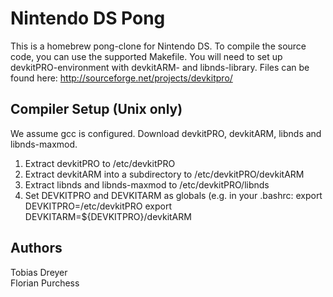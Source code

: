 # Nintendo DS Pong #
This is a homebrew pong-clone for Nintendo DS.
To compile the source code, you can use the supported Makefile.
You will need to set up devkitPRO-environment with devkitARM- and libnds-library.
Files can be found here: http://sourceforge.net/projects/devkitpro/

## Compiler Setup (Unix only) ##
We assume gcc is configured. Download devkitPRO, devkitARM, libnds and libnds-maxmod.  
1. Extract devkitPRO to /etc/devkitPRO  
2. Extract devkitARM into a subdirectory to /etc/devkitPRO/devkitARM   
3. Extract libnds and libnds-maxmod to /etc/devkitPRO/libnds  
4. Set DEVKITPRO and DEVKITARM as globals (e.g. in your .bashrc: export DEVKITPRO=/etc/devkitPRO export DEVKITARM=${DEVKITPRO}/devkitARM

## Authors ##
Tobias Dreyer   
Florian Purchess
